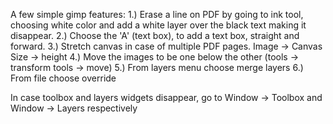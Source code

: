 A few simple gimp features:
1.) Erase a line on PDF by going to ink tool, choosing white color and add a white layer over the black text making it disappear.
2.) Choose the 'A' (text box), to add a text box, straight and forward.
3.) Stretch canvas in case of multiple PDF pages. Image -> Canvas Size -> height
4.) Move the images to be one below the other (tools -> transform tools -> move)
5.) From layers menu choose merge layers
6.) From file choose override <path>

In case toolbox and layers widgets disappear, go to Window -> Toolbox and Window -> Layers respectively

